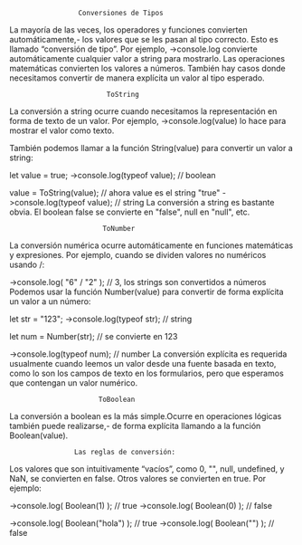                      Conversiones de Tipos

La mayoría de las veces, los operadores y funciones convierten automáticamente,- 
los valores que se les pasan al tipo correcto. Esto es llamado “conversión de tipo”.
Por ejemplo, ->console.log convierte automáticamente cualquier valor a string para mostrarlo. 
Las operaciones matemáticas convierten los valores a números.
También hay casos donde necesitamos convertir de manera explícita un valor al tipo esperado.

                            ToString
La conversión a string ocurre cuando necesitamos la representación en forma de texto de un valor.
Por ejemplo, ->console.log(value) lo hace para mostrar el valor como texto.

También podemos llamar a la función String(value) para convertir un valor a string:

let value = true;
->console.log(typeof value); // boolean

value = ToString(value); // ahora value es el string "true"
->console.log(typeof value); // string
La conversión a string es bastante obvia. El boolean false se convierte en "false", null en "null", etc.

                           ToNumber
La conversión numérica ocurre automáticamente en funciones matemáticas y expresiones.
Por ejemplo, cuando se dividen valores no numéricos usando /:

->console.log( "6" / "2" ); // 3, los strings son convertidos a números
Podemos usar la función Number(value) para convertir de forma explícita un valor a un número:

let str = "123";
->console.log(typeof str); // string

let num = Number(str); // se convierte en 123

->console.log(typeof num); // number
La conversión explícita es requerida usualmente cuando leemos un valor desde una fuente basada en texto, 
como lo son los campos de texto en los formularios, pero que esperamos que contengan un valor numérico.

                          ToBoolean

La conversión a boolean es la más simple.Ocurre en operaciones lógicas también puede realizarse,- 
de forma explícita llamando a la función Boolean(value).

                    Las reglas de conversión:

Los valores que son intuitivamente “vacíos”, como 0, "", null, undefined, y NaN, se convierten en false.
Otros valores se convierten en true.
Por ejemplo:

->console.log( Boolean(1) ); // true
->console.log( Boolean(0) ); // false

->console.log( Boolean("hola") ); // true
->console.log( Boolean("") ); // false